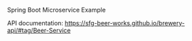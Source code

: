 Spring Boot Microservice Example


API documentation:
https://sfg-beer-works.github.io/brewery-api/#tag/Beer-Service
